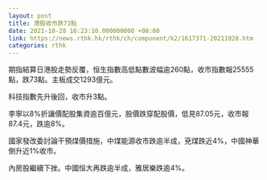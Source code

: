 ```yaml
---
layout: post
title: 港股收市跌73點
date: 2021-10-28 16:23:10.000000000 +08:00
link: https://news.rthk.hk/rthk/ch/component/k2/1617371-20211028.htm
categories: rthk
---
```


期指結算日港股走勢反覆，恒生指數高低點數波幅逾260點，收市指數報25555點，跌73點。主板成交1293億元。

科技指數先升後回，收市升3點。

李寧以8%折讓價配股集資逾百億元，股價跌穿配股價，低見87.05元，收市報87.4元，跌逾8%。

國家發改委討論干預煤價措施，中煤能源收市跌逾半成，兗煤跌近4%，中國神華倒升近1%收市。

內房股繼續下挫。中國恒大再跌逾半成，雅居樂跌逾4%。
